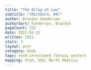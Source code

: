 ```yaml
---
title: "The Alloy of Law"
subtitle: "(Mistborn, #4)"
author: Brandon Sanderson
authorSort: Sanderson, Brandon
pageCount: 332
date: 2022-05-22
written: 2011
stars: 3
layout: post
category: book
tags: read unreviewed fantasy western
mapping: Utah, USA, North America
---
```

